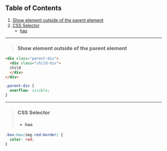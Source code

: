 ## Table of Contents
1. [Show element outside of the parent element](#Show-element-outside-of-the-parent-element)
1. [CSS Selector](#CSS-Selector)
   - [has](has-selector)

---
> ### Show element outside of the parent element

```html
<div class="parent-div">
  <div class="child-div">
  child
  </div>
</div>
```

```css
.parent-div {
  overflow: visible;
}
```


---
> ### **CSS Selector**
> - #### has
```css
.box:has(img.red-border) {
  color: red;
}
```
